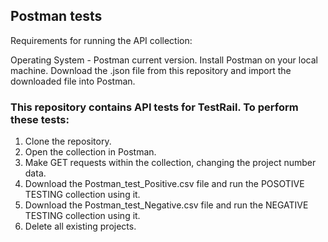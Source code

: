 ## Postman tests
Requirements for running the API collection:

Operating System - Postman current version.
Install Postman on your local machine.
Download the .json file from this repository and
import the downloaded file into Postman.

### This repository contains API tests for TestRail. To perform these tests:

1. Clone the repository.
2. Open the collection in Postman.
3. Make GET requests within the collection, changing the project number data.
4. Download the Postman_test_Positive.csv file and run the POSOTIVE TESTING collection using it.
5. Download the Postman_test_Negative.csv file and run the NEGATIVE TESTING collection using it.
6. Delete all existing projects.

